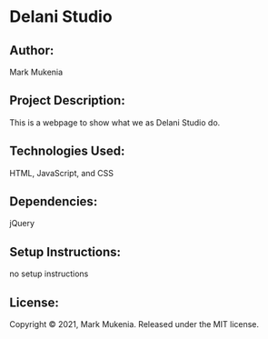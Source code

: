 # **Delani Studio**

## Author:

Mark Mukenia

## Project Description:

This is a webpage to show what we as Delani Studio do.

## Technologies Used:

HTML, JavaScript, and CSS

## Dependencies:

jQuery

## Setup Instructions:

no setup instructions

## License:

Copyright © 2021, Mark Mukenia. Released under the MIT license.
